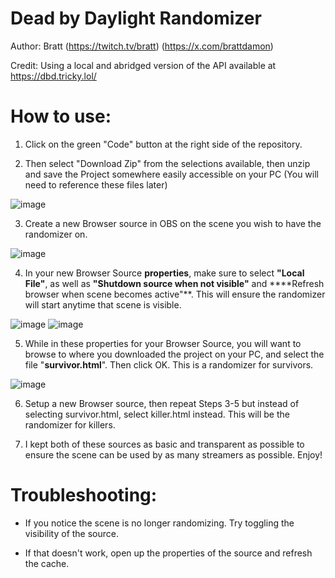 # Dead by Daylight Randomizer
Author: Bratt (https://twitch.tv/bratt) (https://x.com/brattdamon)

Credit: Using a local and abridged version of the API available at https://dbd.tricky.lol/

# How to use:

1. Click on the green "Code" button at the right side of the repository.

2. Then select "Download Zip" from the selections available, then unzip and save the Project somewhere easily accessible on your PC (You will need to reference these files later)

![image](https://github.com/user-attachments/assets/c5239222-67d1-40a9-b1a0-a3e8107eee75)

3. Create a new Browser source in OBS on the scene you wish to have the randomizer on.

![image](https://github.com/user-attachments/assets/e3df6aea-7c6f-4ea5-9719-6c806e13f3fc)

4. In your new Browser Source **properties**, make sure to select **"Local File"**, as well as **"Shutdown source when not visible"** and ****Refresh browser when scene becomes active"**. This will ensure the randomizer will start anytime that scene is visible.

![image](https://github.com/user-attachments/assets/f0ae64ec-30f7-4403-8a24-a72c7f539c9c)
![image](https://github.com/user-attachments/assets/561e6f69-bce0-40d9-9bcb-e5f8a029fa2c)

5. While in these properties for your Browser Source, you will want to browse to where you downloaded the project on your PC, and select the file "**survivor.html**". Then click OK. This is a randomizer for survivors.

![image](https://github.com/user-attachments/assets/c320a66a-24ae-4d27-bdce-a81bc99cc058)

6. Setup a new Browser source, then repeat Steps 3-5 but instead of selecting survivor.html, select killer.html instead. This will be the randomizer for killers.

7. I kept both of these sources as basic and transparent as possible to ensure the scene can be used by as many streamers as possible. Enjoy!

# Troubleshooting:

- If you notice the scene is no longer randomizing. Try toggling the visibility of the source.

- If that doesn't work, open up the properties of the source and refresh the cache.

